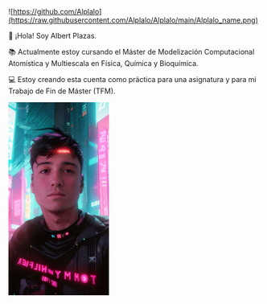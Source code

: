 ![https://github.com/Alplalo](https://raw.githubusercontent.com/Alplalo/Alplalo/main/Alplalo_name.png)

👋 ¡Hola! Soy Albert Plazas. 

📚 Actualmente estoy cursando el Máster de Modelización Computacional Atomística y Multiescala en Física, Química y Bioquímica.

💻 Estoy creando esta cuenta como práctica para una asignatura y para mi Trabajo de Fin de Máster (TFM).

<img src="alplalo2.jpg" alt="alplalo2" style="width:200px;" text-align: center/>


<!--
**Alplalo/Alplalo** is a ✨ _special_ ✨ repository because its `README.md` (this file) appears on your GitHub profile.

Here are some ideas to get you started:

- 🔭 I’m currently working on ...
- 🌱 I’m currently learning ...
- 👯 I’m looking to collaborate on ...
- 🤔 I’m looking for help with ...
- 💬 Ask me about ...
- 📫 How to reach me: ...
- 😄 Pronouns: ...
- ⚡ Fun fact: ...
-->
